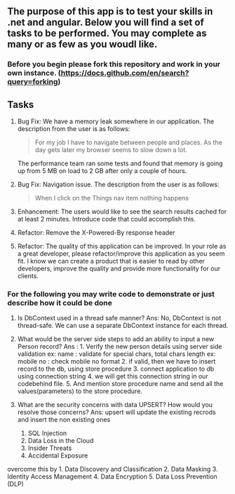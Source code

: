## The purpose of this app is to test your skills in .net and angular.  Below you will find a set of tasks to be performed.  You may complete as many or as few as you woudl like.

### Before you begin please fork this repository and work in your own instance. (https://docs.github.com/en/search?query=forking)

## Tasks
1. Bug Fix:  We have a memory leak somewhere in our application.  The description from the user is as follows:
	> For my job I have to navigate between people and places.  As the day gets later my browser seems to slow down a lot.
	
	The performance team ran some tests and found that memory is going up from 5 MB on load to 2 GB after only a couple of hours.
2. Bug Fix:  Navigation issue.  The description from the user is as follows:
	> When I click on the Things nav item nothing happens

3. Enhancement:  The users would like to see the search results cached for at least 2 minutes.  Introduce code that could accomplish this.

4. Refactor:  Remove the X-Powered-By response header

5. Refactor:  The quality of this application can be improved.  In your role as a great developer, please refactor/improve this application as you seem fit.  I know we can create a product that is easier to read by other developers, improve the quality and provide more functionality for our clients.

### For the following you may write code to demonstrate or just describe how it could be done

1. Is DbContext used in a thread safe manner?
Ans:   No, DbContext is not thread-safe.  We can use a separate DbContext instance for each thread.

2. What would be the server side steps to add an ability to input a new Person record?
Ans :     1.  Verify the new person details using server side validation 
           ex: name : validate for special chars, total chars length 
           ex: mobile no : check mobile no format
       2. if valid, then we have to insert record to the db, using store procedure
       3. connect application to db using connection string
       4. we will get this connection string in our codebehind file.
       5. And mention store procedure name and send all the values(parameters) to the store procedure.

3. What are the security concerns with data UPSERT?  How would you resolve those concerns?
Ans: 
     upsert will update the existing recrods and insert the non existing ones
     1. SQL Injection
     2. Data Loss in the Cloud
     3. Insider Threats
     4. Accidental Exposure

 overcome this by 
    1. Data Discovery and Classification
    2. Data Masking
    3. Identity Access Management
    4. Data Encryption
    5. Data Loss Prevention (DLP)
